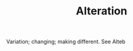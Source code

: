 ---
title: Alteration
letter: A
permalink: "/definitions/alteration.html"
body: Variation; changing; making different. See Alteb
published_at: '2018-07-07'
layout: post
---